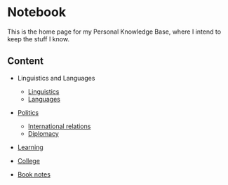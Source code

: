 # Notebook

This is the home page for my Personal Knowledge Base, where I intend to keep the stuff I know. 

## Content

- Linguistics and Languages
	- [Linguistics](content/Linguistics.md)
	- [Languages](content/Languages.md)

- [Politics](content/Politics.md)
	- [International relations](content/IR.md)
	- [Diplomacy](content/Diplomacy.md)

- [Learning](content/Learning.md)

- [College](content/College.md)

- [Book notes](content/booknotes.md)